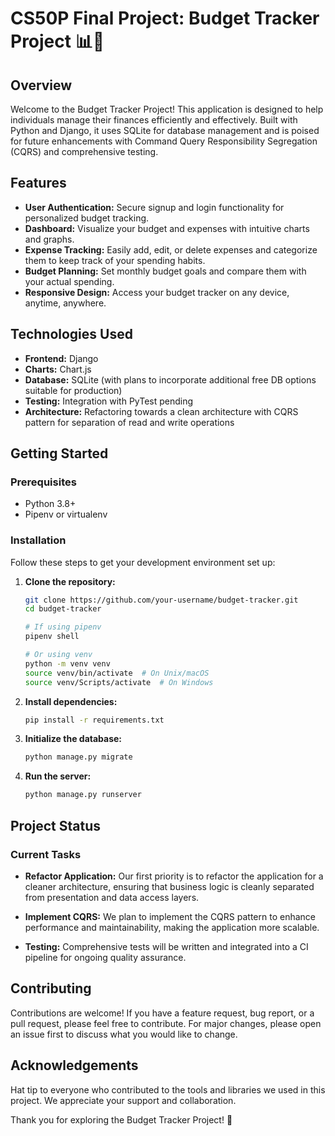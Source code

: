 # CS50P Final Project: Budget Tracker Project 📊💼

## Overview

Welcome to the Budget Tracker Project! This application is designed to help individuals manage their finances efficiently and effectively. Built with Python and Django, it uses SQLite for database management and is poised for future enhancements with Command Query Responsibility Segregation (CQRS) and comprehensive testing.

## Features

- **User Authentication:** Secure signup and login functionality for personalized budget tracking.
- **Dashboard:** Visualize your budget and expenses with intuitive charts and graphs.
- **Expense Tracking:** Easily add, edit, or delete expenses and categorize them to keep track of your spending habits.
- **Budget Planning:** Set monthly budget goals and compare them with your actual spending.
- **Responsive Design:** Access your budget tracker on any device, anytime, anywhere.

## Technologies Used

- **Frontend:** Django
- **Charts:** Chart.js
- **Database:** SQLite (with plans to incorporate additional free DB options suitable for production)
- **Testing:** Integration with PyTest pending
- **Architecture:** Refactoring towards a clean architecture with CQRS pattern for separation of read and write operations

## Getting Started

### Prerequisites

- Python 3.8+
- Pipenv or virtualenv

### Installation

Follow these steps to get your development environment set up:

1. **Clone the repository:**

   ```bash
   git clone https://github.com/your-username/budget-tracker.git
   cd budget-tracker
   
   # If using pipenv
   pipenv shell  

   # Or using venv
   python -m venv venv
   source venv/bin/activate  # On Unix/macOS
   source venv/Scripts/activate  # On Windows

2. **Install dependencies:**
    ```bash
   pip install -r requirements.txt

3. **Initialize the database:**
    ```bash
   python manage.py migrate
    
4. **Run the server:**
    ```bash
   python manage.py runserver

## Project Status

### Current Tasks

- **Refactor Application:** Our first priority is to refactor the application for a cleaner architecture, ensuring that business logic is cleanly separated from presentation and data access layers.
  
- **Implement CQRS:** We plan to implement the CQRS pattern to enhance performance and maintainability, making the application more scalable.
  
- **Testing:** Comprehensive tests will be written and integrated into a CI pipeline for ongoing quality assurance.

## Contributing

Contributions are welcome! If you have a feature request, bug report, or a pull request, please feel free to contribute. For major changes, please open an issue first to discuss what you would like to change.


## Acknowledgements

Hat tip to everyone who contributed to the tools and libraries we used in this project. We appreciate your support and collaboration.

Thank you for exploring the Budget Tracker Project! 🚀

